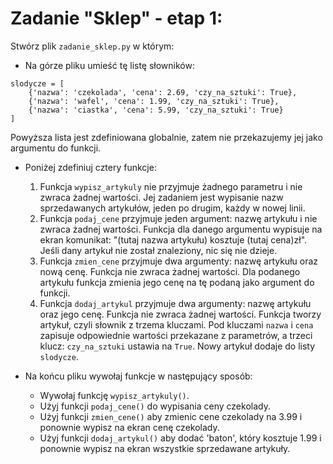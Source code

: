 # Zadanie "Sklep" - etap 1:

Stwórz plik `zadanie_sklep.py` w którym:
- Na górze pliku umieść tę listę słowników:
```
slodycze = [
    {'nazwa': 'czekolada', 'cena': 2.69, 'czy_na_sztuki': True},
    {'nazwa': 'wafel', 'cena': 1.99, 'czy_na_sztuki': True},
    {'nazwa': 'ciastka', 'cena': 5.99, 'czy_na_sztuki': True}
]
```
Powyższa lista jest zdefiniowana globalnie, zatem nie przekazujemy jej jako argumentu do funkcji.

- Poniżej zdefiniuj cztery funkcje:
  1. Funkcja `wypisz_artykuly` nie przyjmuje żadnego parametru i nie zwraca żadnej wartości. Jej zadaniem jest wypisanie nazw sprzedawanych artykułów, jeden po drugim, każdy w nowej linii.
  2. Funkcja `podaj_cene` przyjmuje jeden argument: nazwę artykułu i nie zwraca żadnej wartości. Funkcja dla danego argumentu wypisuje na ekran komunikat: "(tutaj nazwa artykułu) kosztuje (tutaj cena)zł". Jeśli dany artykuł nie został znaleziony, nic się nie dzieje.
  3. Funkcja `zmien_cene` przyjmuje dwa argumenty: nazwę artykułu oraz nową cenę. Funkcja nie zwraca żadnej wartości. Dla podanego artykułu funkcja zmienia jego cenę na tę podaną jako argument do funkcji.
  4. Funkcja `dodaj_artykul` przyjmuje dwa argumenty: nazwę artykułu oraz jego cenę. Funkcja nie zwraca żadnej wartości. Funkcja tworzy artykuł, czyli słownik z trzema kluczami. Pod kluczami `nazwa` i `cena` zapisuje odpowiednie wartości przekazane z parametrów, a trzeci klucz: `czy_na_sztuki` ustawia na `True`. Nowy artykuł dodaje do listy `slodycze`.

- Na końcu pliku wywołaj funkcje w następujący sposób:
  - Wywołaj funkcję `wypisz_artykuly()`.
  - Użyj funkcji `podaj_cene()` do wypisania ceny czekolady.
  - Użyj funkcji `zmien_cene()` aby zmienic cene czekolady na 3.99 i ponownie wypisz na ekran cenę czekolady.
  - Użyj funkcji `dodaj_artykul()` aby dodać 'baton', który kosztuje 1.99 i ponownie wypisz na ekran wszystkie sprzedawane artykuły.